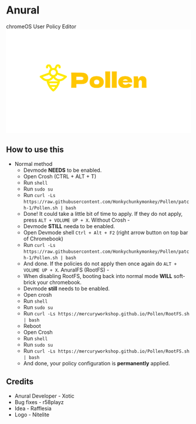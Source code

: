 # Anural
chromeOS User Policy Editor
![Anural](/Anural.svg)

## How to use this
- Normal method
  - Devmode **NEEDS** to be enabled.
  - Open Crosh (CTRL + ALT + T)
  - Run `shell`
  - Run `sudo su`
  - Run `curl -Ls https://raw.githubusercontent.com/Honkychunkymonkey/Pollen/patch-1/Pollen.sh | bash`
  - Done! It could take a little bit of time to apply. If they do not apply, press `ALT + VOLUME UP + X`.
Without Crosh -
  - Devmode **STILL** needa to be enabled.
  - Open Devmode shell `Ctrl + Alt + F2` (right arrow button on top bar of Chromebook)
  - Run `curl -Ls https://raw.githubusercontent.com/Honkychunkymonkey/Pollen/patch-1/Pollen.sh | bash`
  - And done. If the policies do not apply then once again do `ALT + VOLUME UP + X`.
AnuralFS (RootFS) -
  - When disabling RootFS, booting back into normal mode **WILL** soft-brick your chromebook.
  - Devmode **still** needs to be enabled.
  - Open crosh
  - Run `shell`
  - Run `sudo su`
  - Run `curl -Ls https://mercuryworkshop.github.io/Pollen/RootFS.sh | bash`
  - Reboot
  - Open Crosh
  - Run `shell`
  - Run `sudo su`
  - Run `curl -Ls https://mercuryworkshop.github.io/Pollen/RootFS.sh | bash`
  - And done, your policy configuration is **permanently** applied.

 ## Credits
 - Anural Developer - Xotic
 - Bug fixes - r58playz
 - Idea - Rafflesia
 - Logo - Nitelite
